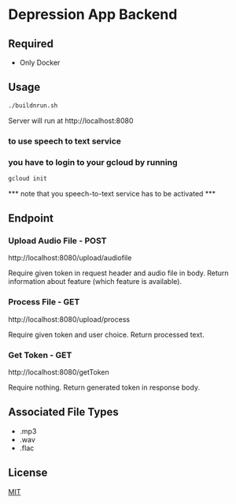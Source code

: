 # Depression App Backend

## Required
  - Only Docker

## Usage
``` sh
./buildnrun.sh
```
Server will run at http://localhost:8080

### to use speech to text service
### you have to login to your gcloud by running
``` sh
gcloud init
```
*** note that you speech-to-text service has to be activated ***

## Endpoint
### Upload Audio File - POST
http://localhost:8080/upload/audiofile

  Require given token in request header and audio file in body.
  Return information about feature (which feature is available).

### Process File - GET 
http://localhost:8080/upload/process
  
  Require given token and user choice.
  Return processed text.

### Get Token - GET
http://localhost:8080/getToken
  
  Require nothing. Return generated token in response body.

## Associated File Types
  - .mp3
  - .wav
  - .flac

## License
[MIT](https://choosealicense.com/licenses/mit/)
